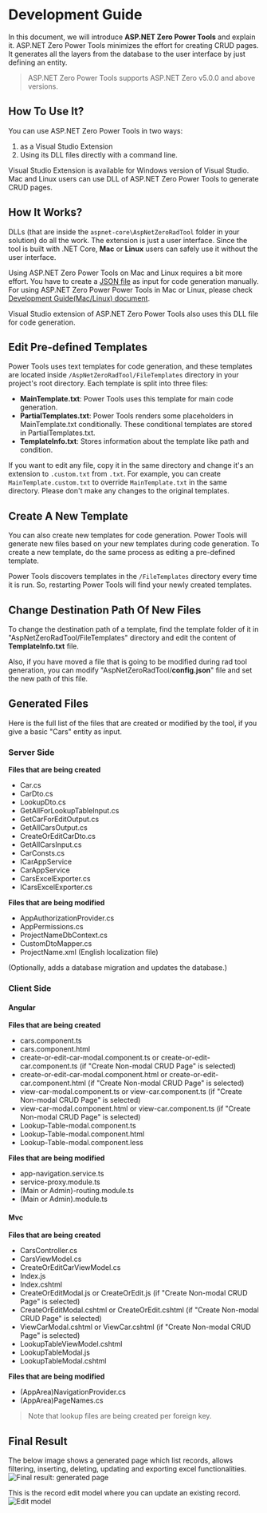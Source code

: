 # Development Guide

In this document, we will introduce **ASP.NET Zero Power Tools** and explain it. ASP.NET Zero Power Tools minimizes the effort for creating CRUD pages. It generates all the layers from the database to the user interface by just defining an entity. 

> ASP.NET Zero Power Tools supports ASP.NET Zero v5.0.0 and above versions.

## How To Use It?

You can use ASP.NET Zero Power Tools in two ways: 

1. as a Visual Studio Extension 
2. Using its DLL files directly with a command line. 

Visual Studio Extension is available for Windows version of Visual Studio. Mac and Linux users can use DLL of ASP.NET Zero Power Tools to generate CRUD pages.

## How It Works?

DLLs (that are inside the ```aspnet-core\AspNetZeroRadTool``` folder in your solution) do all the work. The extension is just a user interface. Since the tool is built with .NET Core, **Mac** or **Linux** users can safely use it without the user interface.

Using ASP.NET Zero Power Tools on Mac and Linux requires a bit more effort. You have to create a [ JSON file](https://aspnetzero.com/Documents/Development-Guide-Rad-Tool-Mac-Linux) as input for code generation manually. For using ASP.NET Zero Power Power Tools in Mac or Linux, please check [Development Guide(Mac/Linux) document](Development-Guide-Rad-Tool-Mac-Linux).

Visual Studio extension of ASP.NET Zero Power Tools also uses this DLL file for code generation.

## Edit Pre-defined Templates

Power Tools uses text templates for code generation, and these templates are located inside ```/AspNetZeroRadTool/FileTemplates``` directory in your project's root directory. Each template is split into three files:

* **MainTemplate.txt**: Power Tools uses this template for main code generation.  
* **PartialTemplates.txt**: Power Tools renders some placeholders in MainTemplate.txt conditionally. These conditional templates are stored in PartialTemplates.txt.
* **TemplateInfo.txt**: Stores information about the template like path and condition.

If you want to edit any file, copy it in the same directory and change it's an extension to ```.custom.txt``` from ```.txt```. For example, you can create ```MainTemplate.custom.txt``` to override ```MainTemplate.txt``` in the same directory. Please don't make any changes to the original templates.

## Create A New Template

You can also create new templates for code generation. Power Tools will generate new files based on your new templates during code generation. To create a new template, do the same process as editing a pre-defined template. 

Power Tools discovers templates in the ```/FileTemplates``` directory every time it is run. So, restarting Power Tools will find your newly created templates.

## Change Destination Path Of New Files

To change the destination path of a template, find the template folder of it in "AspNetZeroRadTool/FileTemplates" directory and edit the content of **TemplateInfo.txt** file.

Also, if you have moved a file that is going to be modified during rad tool generation, you can modify "AspNetZeroRadTool/**config.json**" file and set the new path of this file.

## Generated Files

Here is the full list of the files that are created or modified by the tool, if you give a basic "Cars" entity as input.

### Server Side

**Files that are being created**

 -   Car.cs
 -   CarDto.cs
 -   LookupDto.cs
 -   GetAllForLookupTableInput.cs
 -   GetCarForEditOutput.cs
 -   GetAllCarsOutput.cs
 -   CreateOrEditCarDto.cs
 -   GetAllCarsInput.cs
 -   CarConsts.cs
 -   ICarAppService
 -   CarAppService
 -   CarsExcelExporter.cs
 -   ICarsExcelExporter.cs

**Files that are being modified**

 -   AppAuthorizationProvider.cs
 -   AppPermissions.cs
 -   ProjectNameDbContext.cs
 -   CustomDtoMapper.cs
 -   ProjectName.xml (English localization file)

 (Optionally, adds a database migration and updates the database.)


### Client Side

#### Angular

**Files that are being created**

 -   cars.component.ts
 -   cars.component.html
 -   create-or-edit-car-modal.component.ts or create-or-edit-car.component.ts (if "Create Non-modal  CRUD Page" is selected)
 -   create-or-edit-car-modal.component.html or create-or-edit-car.component.html (if "Create Non-modal  CRUD Page" is selected)
 -   view-car-modal.component.ts or view-car.component.ts (if "Create Non-modal  CRUD Page" is selected)
 -   view-car-modal.component.html or view-car.component.ts (if "Create Non-modal  CRUD Page" is selected)
 -   Lookup-Table-modal.component.ts
 -   Lookup-Table-modal.component.html
 -   Lookup-Table-modal.component.less

**Files that are being modified**

 -   app-navigation.service.ts
 -   service-proxy.module.ts
 -   (Main or Admin)-routing.module.ts
 -   (Main or Admin).module.ts

#### Mvc

**Files that are being created**

 -   CarsController.cs
 -   CarsViewModel.cs
 -   CreateOrEditCarViewModel.cs
 -   Index.js
 -   Index.cshtml
 -   CreateOrEditModal.js or CreateOrEdit.js (if "Create Non-modal  CRUD Page" is selected)
 -   CreateOrEditModal.cshtml  or CreateOrEdit.cshtml (if "Create Non-modal  CRUD Page" is selected)
 -   ViewCarModal.cshtml  or ViewCar.cshtml (if "Create Non-modal  CRUD Page" is selected)
 -   LookupTableViewModel.cshtml
 -   LookupTableModal.js
 -   LookupTableModal.cshtml

**Files that are being modified**

 -   (AppArea)NavigationProvider.cs
 -   (AppArea)PageNames.cs

>   Note that lookup files are being created per foreign key.

## Final Result

The below image shows a generated page which list records, allows filtering, inserting, deleting, updating and exporting excel functionalities.![Final result: generated page](images/RadToolCarsTable3.jpg)

This is the record edit model where you can update an existing record.
![Edit model](images/RadToolEditModal.jpg)
